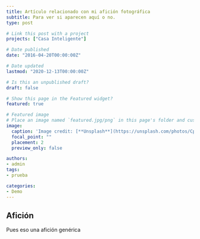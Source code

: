 ```yaml
---
title: Artículo relacionado con mi afición fotográfica
subtitle: Para ver si aparecen aquí o no.
type: post

# Link this post with a project
projects: ["Casa Inteligente"]

# Date published
date: "2016-04-20T00:00:00Z"

# Date updated
lastmod: "2020-12-13T00:00:00Z"

# Is this an unpublished draft?
draft: false

# Show this page in the Featured widget?
featured: true

# Featured image
# Place an image named `featured.jpg/png` in this page's folder and customize its options here.
image:
  caption: 'Image credit: [**Unsplash**](https://unsplash.com/photos/CpkOjOcXdUY)'
  focal_point: ""
  placement: 2
  preview_only: false

authors:
- admin
tags:
- prueba

categories:
- Demo
---
```


## Afición
Pues eso una afición genérica
